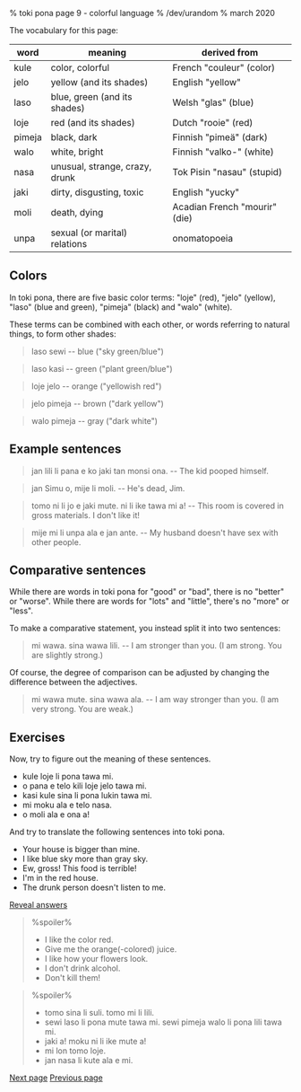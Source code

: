 % toki pona page 9 - colorful language
% /dev/urandom
% march 2020

The vocabulary for this page:

| word  | meaning                          | derived from                     |
|-------|----------------------------------|----------------------------------|
| kule  | color, colorful                  | French "couleur" (color)         |
| jelo  | yellow (and its shades)          | English "yellow"                 |
| laso  | blue, green (and its shades)     | Welsh "glas" (blue)              |
| loje  | red (and its shades)             | Dutch "rooie" (red)              |
| pimeja| black, dark                      | Finnish "pimeä" (dark)           |
| walo  | white, bright                    | Finnish "valko-" (white)         |
| nasa  | unusual, strange, crazy, drunk   | Tok Pisin "nasau" (stupid)       |
| jaki  | dirty, disgusting, toxic         | English "yucky"                  |
| moli  | death, dying                     | Acadian French "mourir" (die)    |
| unpa  | sexual (or marital) relations    | onomatopoeia                     |

## Colors

In toki pona, there are five basic color terms: "loje" (red), "jelo" (yellow),
"laso" (blue and green), "pimeja" (black) and "walo" (white).

These terms can be combined with each other, or words referring to natural
things, to form other shades:

> laso sewi -- blue ("sky green/blue")

> laso kasi -- green ("plant green/blue")

> loje jelo -- orange ("yellowish red")

> jelo pimeja -- brown ("dark yellow")

> walo pimeja -- gray ("dark white")

## Example sentences

> jan lili li pana e ko jaki tan monsi ona. -- The kid pooped himself.

> jan Simu o, mije li moli. -- He's dead, Jim.

> tomo ni li jo e jaki mute. ni li ike tawa mi a! -- This room is covered in
> gross materials. I don't like it!

> mije mi li unpa ala e jan ante. -- My husband doesn't have sex with other
> people.

## Comparative sentences

While there are words in toki pona for "good" or "bad", there is no "better" or
"worse". While there are words for "lots" and "little", there's no "more" or
"less".

To make a comparative statement, you instead split it into two sentences:

> mi wawa. sina wawa lili. -- I am stronger than you. (I am strong.
> You are slightly strong.)

Of course, the degree of comparison can be adjusted by changing the difference
between the adjectives.

> mi wawa mute. sina wawa ala. -- I am way stronger than you. (I am very strong.
> You are weak.)

## Exercises

Now, try to figure out the meaning of these sentences.

* kule loje li pona tawa mi.
* o pana e telo kili loje jelo tawa mi. 
* kasi kule sina li pona lukin tawa mi.
* mi moku ala e telo nasa.
* o moli ala e ona a!

And try to translate the following sentences into toki pona.

* Your house is bigger than mine.
* I like blue sky more than gray sky. 
* Ew, gross! This food is terrible!
* I'm in the red house.
* The drunk person doesn't listen to me.

<a name="answers" href="#answers" onclick="revealSpoilers();">Reveal answers</a>

> %spoiler%
> * I like the color red.
> * Give me the orange(-colored) juice.
> * I like how your flowers look.
> * I don't drink alcohol.
> * Don't kill them!

> %spoiler%
> * tomo sina li suli. tomo mi li lili.
> * sewi laso li pona mute tawa mi. sewi pimeja walo li pona lili tawa mi.
> * jaki a! moku ni li ike mute a!
> * mi lon tomo loje.
> * jan nasa li kute ala e mi.

[Next page](10.html) [Previous page](8.html)
